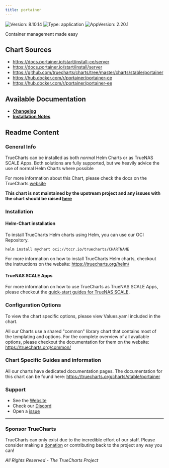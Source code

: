 ```yaml
---
title: portainer
---
```


![Version: 8.10.14](https://img.shields.io/badge/Version-8.10.14-informational?style=flat-square) ![Type: application](https://img.shields.io/badge/Type-application-informational?style=flat-square) ![AppVersion: 2.20.1](https://img.shields.io/badge/AppVersion-2.20.1-informational?style=flat-square)

Container management made easy

## Chart Sources

- https://docs.portainer.io/start/install-ce/server
- https://docs.portainer.io/start/install/server
- https://github.com/truecharts/charts/tree/master/charts/stable/portainer
- https://hub.docker.com/r/portainer/portainer-ce
- https://hub.docker.com/r/portainer/portainer-ee

## Available Documentation

- [**Changelog**](./changelog)
- [**Installation Notes**](./installation-notes)

## Readme Content


### General Info

TrueCharts can be installed as both _normal_ Helm Charts or as TrueNAS SCALE Apps.
Both solutions are fully supported, but we heavily advice the use of normal Helm Charts where possible

For more information about this Chart, please check the docs on the TrueCharts [website](https://truecharts.org/charts/stable/portainer)

**This chart is not maintained by the upstream project and any issues with the chart should be raised [here](https://github.com/truecharts/charts/issues/new/choose)**

### Installation

#### Helm-Chart installation

To install TrueCharts Helm charts using Helm, you can use our OCI Repository.

`helm install mychart oci://tccr.io/truecharts/CHARTNAME`

For more information on how to install TrueCharts Helm charts, checkout the instructions on the website: https://truecharts.org/helm/


#### TrueNAS SCALE Apps

For more information on how to use TrueCharts as TrueNAS SCALE Apps, please checkout the [quick-start guides for TrueNAS SCALE](https://truecharts.org/scale/guides/scale-intro).

### Configuration Options

To view the chart specific options, please view Values.yaml included in the chart.

All our Charts use a shared "common" library chart that contains most of the templating and options.
For the complete overview of all available options, please checkout the documentation for them on the website: https://truecharts.org/common/

### Chart Specific Guides and information

All our charts have dedicated documentation pages.
The documentation for this chart can be found here:
https://truecharts.org/charts/stable/portainer

### Support


- See the [Website](https://truecharts.org)
- Check our [Discord](https://discord.gg/tVsPTHWTtr)
- Open a [issue](https://github.com/truecharts/charts/issues/new/choose)

---

### Sponsor TrueCharts

TrueCharts can only exist due to the incredible effort of our staff.
Please consider making a [donation](https://truecharts.org/general/sponsor) or contributing back to the project any way you can!

_All Rights Reserved - The TrueCharts Project_
